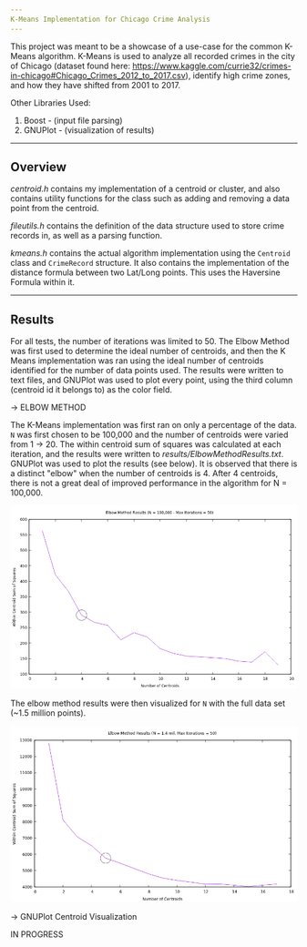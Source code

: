 ```yaml
---
K-Means Implementation for Chicago Crime Analysis
---
```

This project was meant to be a showcase of a use-case for the common K-Means algorithm. K-Means is used to analyze all recorded crimes in the city of Chicago (dataset found here: https://www.kaggle.com/currie32/crimes-in-chicago#Chicago_Crimes_2012_to_2017.csv), identify high crime zones, and how they have shifted from 2001 to 2017.

Other Libraries Used:
  1. Boost - (input file parsing)
  2. GNUPlot - (visualization of results)

---
Overview
---
*centroid.h* contains my implementation of a centroid or cluster, and also contains utility functions for the class such as adding and removing a data point from the centroid.

*fileutils.h* contains the definition of the data structure used to store crime records in, as well as a parsing function.

*kmeans.h* contains the actual algorithm implementation using the `Centroid` class and `CrimeRecord` structure. It also contains the implementation of the distance formula between two Lat/Long points. This uses the Haversine Formula within it.

---
Results
---

For all tests, the number of iterations was limited to 50. The Elbow Method was first used to determine the ideal number of centroids, and then the K Means implementation was ran using the ideal number of centroids identified for the number of data points used. The results were written to text files, and GNUPlot was used to plot every point, using the third column (centroid id it belongs to) as the color field.

-> ELBOW METHOD

The K-Means implementation was first ran on only a percentage of the data. `N` was first chosen to be 100,000 and the number of centroids were varied from 1 -> 20. The within centroid sum of squares was calculated at each iteration, and the results were written to *results/ElbowMethodResults.txt*. GNUPlot was used to plot the results (see below). It is observed that there is a distinct "elbow" when the number of centroids is 4. After 4 centroids, there is not a great deal of improved performance in the algorithm for N = 100,000.

![](results/ElbowMethodResultsPartialData.png)

The elbow method results were then visualized for `N` with the full data set (~1.5 million points).

![](results/ElbowMethodResultsFullData.png)


-> GNUPlot Centroid Visualization

IN PROGRESS
